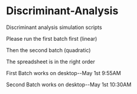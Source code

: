 # Discriminant-Analysis
Discriminant analysis simulation scripts

Please run the first batch first (linear)


Then the second batch (quadratic)


The spreadsheet is in the right order


First Batch works on desktop--May 1st 9:55AM

Second Batch works on desktop--May 1st 10:30AM
